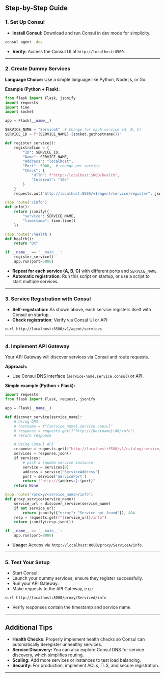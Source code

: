 
## Step-by-Step Guide

### 1. Set Up Consul

- **Install Consul:** Download and run Consul in dev mode for simplicity.

```bash
consul agent -dev
```

- **Verify:** Access the Consul UI at `http://localhost:8500`.

---

### 2. Create Dummy Services

**Language Choice:** Use a simple language like Python, Node.js, or Go.

**Example (Python + Flask):**

```python
from flask import Flask, jsonify
import requests
import time
import socket

app = Flask(__name__)

SERVICE_NAME = "ServiceA"  # Change for each service (A, B, C)
SERVICE_ID = f"{SERVICE_NAME}-{socket.gethostname()}"

def register_service():
    registration = {
        "ID": SERVICE_ID,
        "Name": SERVICE_NAME,
        "Address": "localhost",
        "Port": 5000,  # change per service
        "Check": {
            "HTTP": f"http://localhost:5000/health",
            "Interval": "10s"
        }
    }
    requests.put("http://localhost:8500/v1/agent/service/register", json=registration)

@app.route('/info')
def info():
    return jsonify({
        "service": SERVICE_NAME,
        "timestamp": time.time()
    })

@app.route('/health')
def health():
    return "OK"

if __name__ == '__main__':
    register_service()
    app.run(port=5000)
```

- **Repeat for each service (A, B, C)** with different ports and `SERVICE_NAME`.
- **Automatic registration:** Run this script on startup, or use a script to start multiple services.

---

### 3. Service Registration with Consul

- **Self-registration:** As shown above, each service registers itself with Consul on startup.
- **Check registration:** Verify via Consul UI or API:

```bash
curl http://localhost:8500/v1/agent/services
```

---

### 4. Implement API Gateway

Your API Gateway will discover services via Consul and route requests.

**Approach:**

- Use Consul DNS interface (`service-name.service.consul`) or API.

**Simple example (Python + Flask):**

```python
import requests
from flask import Flask, request, jsonify

app = Flask(__name__)

def discover_service(service_name):
    # Using DNS
    # hostname = f"{service_name}.service.consul"
    # response = requests.get(f"http://{hostname}:80/info")
    # return response

    # Using Consul API
    response = requests.get(f"http://localhost:8500/v1/catalog/service/{service_name}")
    services = response.json()
    if services:
        # pick a random service instance
        service = services[0]
        address = service['ServiceAddress']
        port = service['ServicePort']
        return f"http://{address}:{port}"
    return None

@app.route('/proxy/<service_name>/info')
def proxy_service(service_name):
    service_url = discover_service(service_name)
    if not service_url:
        return jsonify({"error": "Service not found"}), 404
    resp = requests.get(f"{service_url}/info")
    return jsonify(resp.json())

if __name__ == '__main__':
    app.run(port=8000)
```

- **Usage:** Access via `http://localhost:8000/proxy/ServiceA/info`.

---

### 5. Test Your Setup

- Start Consul.
- Launch your dummy services; ensure they register successfully.
- Run your API Gateway.
- Make requests to the API Gateway, e.g.:

```bash
curl http://localhost:8000/proxy/ServiceA/info
```

- Verify responses contain the timestamp and service name.

---

## Additional Tips

- **Health Checks:** Properly implement health checks so Consul can automatically deregister unhealthy services.
- **Service Discovery:** You can also explore Consul DNS for service discovery, which simplifies routing.
- **Scaling:** Add more services or instances to test load balancing.
- **Security:** For production, implement ACLs, TLS, and secure registration.

---
